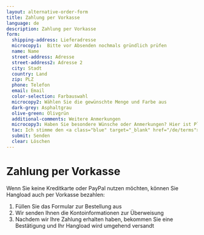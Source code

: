 ```yaml
---
layout: alternative-order-form
title: Zahlung per Vorkasse
language: de
description: Zahlung per Vorkasse
form:
  shipping-address: Lieferadresse
  microcopy1:  Bitte vor Absenden nochmals gründlich prüfen
  name: Name
  street-address: Adresse
  street-address2: Adresse 2
  city: Stadt
  country: Land
  zip: PLZ
  phone: Telefon
  email: Email
  color-selection: Farbauswahl
  microcopy2: Wählen Sie die gewünschte Menge und Farbe aus
  dark-grey: Asphaltgrau
  olive-green: Olivgrün
  additional-comments: Weitere Anmerkungen
  microcopy3: Haben Sie besondere Wünsche oder Anmerkungen? Hier ist Platz dafür
  tac: Ich stimme den <a class="blue" target="_blank" href="/de/terms">AGB und Widerrufsbelehrung</a> zu.
  submit: Senden
  clear: Löschen
---
```


# Zahlung per Vorkasse

Wenn Sie keine Kreditkarte oder PayPal nutzen möchten, können Sie Hangload auch per Vorkasse bezahlen: 

1. Füllen Sie das Formular zur Bestellung aus
2. Wir senden Ihnen die Kontoinformationen zur Überweisung
3. Nachdem wir Ihre Zahlung erhalten haben, bekommen Sie eine Bestätigung und Ihr Hangload wird umgehend versandt

